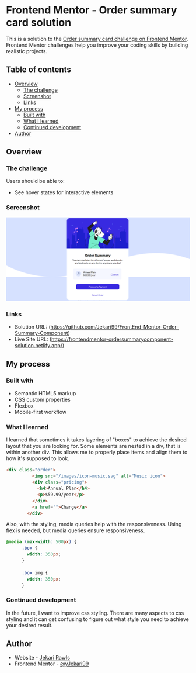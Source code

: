 # Frontend Mentor - Order summary card solution

This is a solution to the [Order summary card challenge on Frontend Mentor](https://www.frontendmentor.io/challenges/order-summary-component-QlPmajDUj). Frontend Mentor challenges help you improve your coding skills by building realistic projects. 

## Table of contents

- [Overview](#overview)
  - [The challenge](#the-challenge)
  - [Screenshot](#screenshot)
  - [Links](#links)
- [My process](#my-process)
  - [Built with](#built-with)
  - [What I learned](#what-i-learned)
  - [Continued development](#continued-development)
- [Author](#author)


## Overview

### The challenge

Users should be able to:

- See hover states for interactive elements

### Screenshot

![](./screenshot.png)


### Links

- Solution URL: (https://github.com/Jekari99/FrontEnd-Mentor-Order-Summary-Component)
- Live Site URL: (https://frontendmentor-ordersummarycomponent-solution.netlify.app/)

## My process

### Built with

- Semantic HTML5 markup
- CSS custom properties
- Flexbox
- Mobile-first workflow

### What I learned

I learned that sometimes it takes layering of "boxes" to achieve the desired layout that you are looking for. Some elements are nested in a div, that is within another div. This allows me to properly place items and align them to how it's supposed to look. 

```html
<div class="order">
          <img src="/images/icon-music.svg" alt="Music icon">
          <div class="pricing">
            <h4>Annual Plan</h4>
            <p>$59.99/year</p>
          </div>
          <a href="">Change</a>
        </div>
```

Also, with the styling, media queries help with the responsiveness. Using flex is needed, but media queries ensure responsiveness.

```css
@media (max-width: 500px) {
      .box {
        width: 350px;
      }

      .box img {
        width: 350px;
      }
```

### Continued development

In the future, I want to improve css styling. There are many aspects to css styling and it can get confusing to figure out what style you need to achieve your desired result.

## Author

- Website - [Jekari Rawls](https://jekarirawlsportfolio.netlify.app/)
- Frontend Mentor - [@yJekari99](https://www.frontendmentor.io/profile/Jekari99)